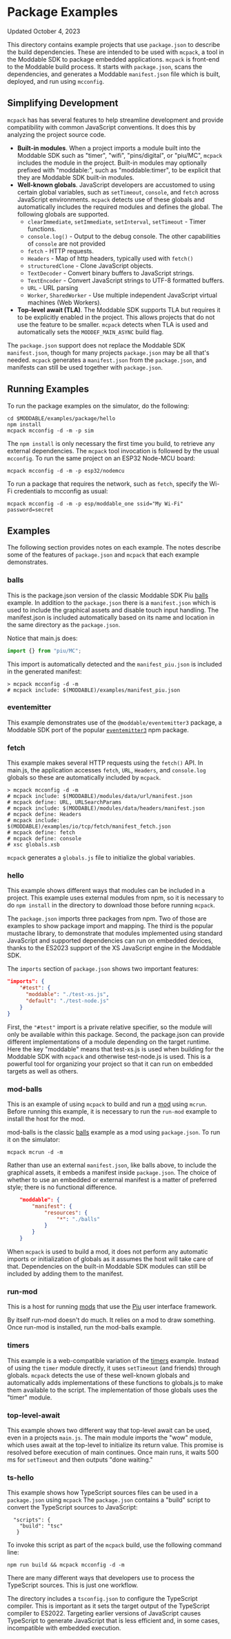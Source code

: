 # Package Examples
Updated October 4, 2023

This directory contains example projects that use `package.json` to describe the build dependencies. These are intended to be used with `mcpack`, a tool in the Moddable SDK to package embedded applications. `mcpack` is front-end to the Moddable build process. It starts with `package.json`, scans the dependencies, and generates a Moddable `manifest.json` file which is built, deployed, and run using `mcconfig`.

## Simplifying Development
`mcpack` has has several features to help streamline development and provide compatibility with common JavaScript conventions. It does this by analyzing the project source code.

- **Built-in modules**. When a project imports a module built into the Moddable SDK such as "timer", "wifi", "pins/digital", or "piu/MC", `mcpack` includes the module in the project. Built-in modules may optionally prefixed with "moddable:", such as "moddable:timer", to be explicit that they are Moddable SDK built-in modules.
- **Well-known globals**. JavaScript developers are accustomed to using certain global variables, such as `setTimeout`, `console`, and `fetch` across JavaScript environments. `mcpack` detects use of these globals and automatically includes the required modules and defines the global. The following globals are supported.
	- `clearImmediate`, `setImmediate`, `setInterval`, `setTimeout` - Timer functions.
	- `console.log()` - Output to the debug console. The other capabilities of `console` are not provided
	- `fetch` - HTTP requests.
	- `Headers` - Map of http headers, typically used with `fetch()`
	- `structuredClone` - Clone JavaScript objects.
	- `TextDecoder` - Convert binary buffers to JavaScript strings.
	- `TextEncoder` - Convert JavaScript strings to UTF-8 formatted buffers.
	- `URL` - URL parsing
	- `Worker`, `SharedWorker` - Use multiple independent JavaScript virtual machines (Web Workers).
- **Top-level await (TLA)**. The Moddable SDK supports TLA but requires it to be explicitly enabled in the project. This allows projects that do not use the feature to be smaller. `mcpack` detects when TLA is used and automatically sets the `MODDEF_MAIN_ASYNC` build flag.

The `package.json` support does not replace the Moddable SDK `manifest.json`, though for many projects `package.json` may be all that's needed. `mcpack` generates a `manifest.json` from the `package.json`, and manifests can still be used together with `package.json`.

## Running Examples
To run the package examples on the simulator, do the following:

```
cd $MODDABLE/examples/package/hello
npm install
mcpack mcconfig -d -m -p sim
```

The `npm install` is only necessary the first time you build, to retrieve any external dependencies. The `mcpack` tool invocation is followed by the usual `mcconfig`. To run the same project on an ESP32 Node-MCU board:

```
mcpack mcconfig -d -m -p esp32/nodemcu
```

To run a package that requires the network, such as `fetch`, specify the Wi-Fi credentials to mcconfig as usual:

```
mcpack mcconfig -d -m -p esp/moddable_one ssid="My Wi-Fi" password=secret
```

## Examples
The following section provides notes on each example. The notes describe some of the features of `package.json` and `mcpack` that each example demonstrates.

### balls
This is the package.json version of the classic Moddable SDK Piu [balls](https://github.com/Moddable-OpenSource/moddable/blob/public/examples/piu/balls/main.js) example. In addition to the `package.json` there is a `manifest.json` which is used to include the graphical assets and disable touch input handling. The manifest.json is included automatically based on its name and location in the same directory as the `package.json`.

Notice that main.js does:

```js
import {} from "piu/MC";
```

This import is automatically detected and the `manifest_piu.json` is included in the generated manifest:

```
> mcpack mcconfig -d -m
# mcpack include: $(MODDABLE)/examples/manifest_piu.json
```

### eventemitter
This example demonstrates use of the `@moddable/eventemitter3` package, a Moddable SDK port of the popular [`eventemitter3`](https://www.npmjs.com/package/eventemitter3) npm package.

### fetch
This example makes several HTTP requests using the `fetch()` API. In main.js, the application accesses `fetch`, `URL`, `Headers`, and `console.log` globals so these are automatically included by `mcpack`.

```
> mcpack mcconfig -d -m
# mcpack include: $(MODDABLE)/modules/data/url/manifest.json
# mcpack define: URL, URLSearchParams
# mcpack include: $(MODDABLE)/modules/data/headers/manifest.json
# mcpack define: Headers
# mcpack include: $(MODDABLE)/examples/io/tcp/fetch/manifest_fetch.json
# mcpack define: fetch
# mcpack define: console
# xsc globals.xsb
```

`mcpack` generates a `globals.js` file to initialize the global variables.

### hello
This example shows different ways that modules can be included in a project. This example uses external modules from npm, so it is necessary to do `npm install` in the directory to download those before running `mcpack`.

The `package.json` imports three packages from npm. Two of those are examples to show package import and mapping. The third is the popular mustache library, to demonstrate that modules implemented using standard JavaScript and supported dependencies can run on embedded devices, thanks to the ES2023 support of the XS JavaScript engine in the Moddable SDK.

The `imports` section of `package.json` shows two important features:

```json
"imports": {
	"#test": {
	  "moddable": "./test-xs.js",
	  "default": "./test-node.js"
	}
}
```

First, the `"#test"` import is a private relative specifier, so the module will only be available within this package. Second, the package.json can provide different implementations of a module depending on the target runtime. Here the key "moddable" means that test-xs.js is used when building for the Moddable SDK with `mcpack` and otherwise test-node.js is used. This is a powerful tool for organizing your project so that it can run on embedded targets as well as others.

### mod-balls
This is an example of using `mcpack` to build and run a [mod](https://www.moddable.com/documentation/xs/mods) using `mcrun`. Before running this example, it is necessary to run the `run-mod` example to install the host for the mod.

mod-balls is the classic [balls](https://github.com/Moddable-OpenSource/moddable/blob/public/examples/piu/balls/main.js) example as a mod using `package.json`. To run it on the simulator:

```
mcpack mcrun -d -m
```

Rather than use an external `manifest.json`, like balls above, to include the graphical assets, it embeds a manifest inside `package.json`. The choice of whether to use an embedded or external manifest is a matter of preferred style; there is no functional difference.

```json
	"moddable": {
		"manifest": {
			"resources": {
				"*": "./balls"
			}
		}
	}
```

When `mcpack` is used to build a mod, it does not perform any automatic imports or initialization of globals as it assumes the host will take care of that. Dependencies on the built-in Moddable SDK modules can still be included by adding them to the manifest.

### run-mod
This is a host for running [mods](https://www.moddable.com/documentation/xs/mods) that use the [Piu](https://www.moddable.com/documentation/piu/piu) user interface framework.

By itself run-mod doesn't do much. It relies on a mod to draw something. Once run-mod is installed, run the mod-balls example.

### timers
This example is a web-compatible variation of the [timers](https://github.com/Moddable-OpenSource/moddable/blob/public/examples/base/timers/main.js) example. Instead of using the `timer` module directly, it uses `setTimeout` (and friends) through globals. `mcpack` detects the use of these well-known globals and automatically adds implementations of these functions to globals.js to make them available to the script. The implementation of those globals uses the "timer" module.

### top-level-await
This example shows two different way that top-level await can be used, even in a projects `main.js`. The main module imports the "wow" module, which uses await at the top-level to initialize its return value. This promise is resolved before execution of main continues. Once main runs, it waits 500 ms for `setTimeout` and then outputs "done waiting."

### ts-hello
This example shows how TypeScript sources files can be used in a `package.json` using `mcpack` The `package.json` contains a "build" script to convert the TypeScript sources to JavaScript:

```
  "scripts": {
    "build": "tsc"
   }
```

To invoke this script as part of the `mcpack` build, use the following command line:

```
npm run build && mcpack mcconfig -d -m
```

There are many different ways that developers use to process the TypeScript sources. This is just one workflow.

The directory includes a `tsconfig.json` to configure the TypeScript compiler. This is important as it sets the target output of the TypeScript compiler to ES2022. Targeting earlier versions of JavaScript causes TypeScript to generate JavaScript that is less efficient and, in some cases, incompatible with embedded execution.

